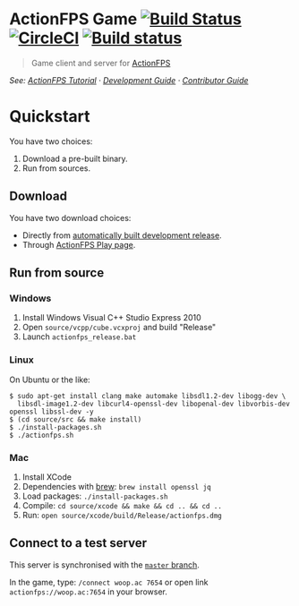 # ActionFPS Game [![Build Status](https://travis-ci.org/ActionFPS/ActionFPS-Game.svg?branch=master)](https://travis-ci.org/ActionFPS/ActionFPS-Game) [![CircleCI](https://circleci.com/gh/ActionFPS/ActionFPS-Game.svg?style=svg)](https://circleci.com/gh/ActionFPS/ActionFPS-Game) [![Build status](https://ci.appveyor.com/api/projects/status/dx4x857jldgx5d9h/branch/master?svg=true)](https://ci.appveyor.com/project/ScalaWilliam/actionfps-game/branch/master)

> Game client and server for [ActionFPS](https://actionfps.com/)

_See: [ActionFPS Tutorial](https://docs.actionfps.com/tutorial.html)
· [Development Guide](https://docs.actionfps.com/game-development-guide.html)
· [Contributor Guide](https://docs.actionfps.com/contributor-guide.html)_

# Quickstart

You have two choices:
1. Download a pre-built binary.
2. Run from sources.

## Download

You have two download choices:
* Directly from [automatically built development release](https://github.com/ActionFPS/ActionFPS-Game/releases).
* Through [ActionFPS Play page](https://actionfps.com/play).

## Run from source

### Windows

1. Install Windows Visual C++ Studio Express 2010
2. Open `source/vcpp/cube.vcxproj` and build "Release"
3. Launch `actionfps_release.bat`

### Linux

On Ubuntu or the like:

```
$ sudo apt-get install clang make automake libsdl1.2-dev libogg-dev \
  libsdl-image1.2-dev libcurl4-openssl-dev libopenal-dev libvorbis-dev openssl libssl-dev -y
$ (cd source/src && make install)
$ ./install-packages.sh
$ ./actionfps.sh
```

### Mac

1. Install XCode
2. Dependencies with [brew](http://brew.sh): `brew install openssl jq`
3. Load packages: `./install-packages.sh`
4. Compile: `cd source/xcode && make && cd .. && cd ..`
5. Run: `open source/xcode/build/Release/actionfps.dmg`

## Connect to a test server
This server is synchronised with the [`master` branch](https://help.github.com/articles/github-glossary/#branch).

In the game, type: `/connect woop.ac 7654` or open link `actionfps://woop.ac:7654` in your browser.
